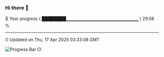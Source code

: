 ### Hi there 👋

⏳ Year progress { ████████▁▁▁▁▁▁▁▁▁▁▁▁▁▁▁▁▁▁▁▁▁▁ } 29.08 %

---

⏰ Updated on Thu, 17 Apr 2025 03:23:08 GMT

![Progress Bar CI](https://github.com/IshwaranRudhara/GIT-ACTION/workflows/Progress%20Bar%20CI/badge.svg)
